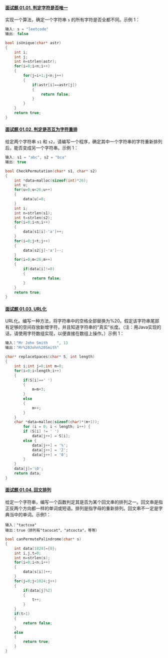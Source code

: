 #### [面试题 01.01. 判定字符是否唯一](https://leetcode-cn.com/problems/is-unique-lcci/)

实现一个算法，确定一个字符串 `s` 的所有字符是否全都不同。示例 1：

```c
输入: s = "leetcode"
输出: false 
```

```c
bool isUnique(char* astr)
{
    int i;
    int j;
    int n=strlen(astr);
    for(i=0;i<n;i++)
    {
        for(j=i+1;j<n;j++)
        {
            if(astr[i]==astr[j])
            {
                return false;
            }
        }
    }
    return true;   
}
```

#### [面试题 01.02. 判定是否互为字符重排](https://leetcode-cn.com/problems/check-permutation-lcci/)

给定两个字符串 `s1` 和 `s2`，请编写一个程序，确定其中一个字符串的字符重新排列后，能否变成另一个字符串。示例 1：

```c
输入: s1 = "abc", s2 = "bca"
输出: true 
```

```c
bool CheckPermutation(char* s1, char* s2)
{
    int *data=malloc(sizeof(int)*26);
    int u;
    for(u=0;u<26;u++)
    {
        data[u]=0;
    }
    int i;
    int n=strlen(s1);
    int t=strlen(s2);
    for(i=0;i<n;i++)
    {
        data[s1[i]-'a']++;
    }
    for(i=0;j<t;j++)
    {
        data[s2[j]-'a']--;
    }
    for(i=0;m<26;m++)
    {
        if(data[i]!=0)
        {
            return false;
        }
    }
    return true;
}
```

#### [面试题 01.03. URL化](https://leetcode-cn.com/problems/string-to-url-lcci/)

URL化。编写一种方法，将字符串中的空格全部替换为%20。假定该字符串尾部有足够的空间存放新增字符，并且知道字符串的“真实”长度。（注：用Java实现的话，请使用字符数组实现，以便直接在数组上操作。）示例 1：

```c
输入："Mr John Smith    ", 13
输出："Mr%20John%20Smith"
```

```c
char* replaceSpaces(char* S, int length)
{
    int i;int j=0;int m=0;
    for(i=0;i<length;i++)
    {
        if(S[i]==' ')
        {
            m=m+3;
        }
        else
        {
            m++;
        }
    } 
    char *data=malloc(sizeof(char)*(m+1));
        for (i = 0; i < length; i++) {
        if (S[i] != ' ')
            data[j++] = S[i];
        else {
            data[j++] = '%';
            data[j++] = '2';
            data[j++] = '0';
        }
    }
    data[j]='\0';
    return data;
}
```

#### [面试题 01.04. 回文排列](https://leetcode-cn.com/problems/palindrome-permutation-lcci/)

给定一个字符串，编写一个函数判定其是否为某个回文串的排列之一。回文串是指正反两个方向都一样的单词或短语。排列是指字母的重新排列。回文串不一定是字典当中的单词。示例1：

```
输入："tactcoa"
输出：true（排列有"tacocat"、"atcocta"，等等）
```

```c
bool canPermutePalindrome(char* s)
{
    int data[1024]={0};
    int i,j,t=0;
    int n=strlen(s);
    for(i=0;i<n;i++)
    {
        data[s[i]]++;
    }
    for(j=0;j<1024;j++)
    {
        if(data[j]%2)
        {
            t++;
        }
    }
    if(t>1)
    {
        return false;
    }
    else
    {
        return true;
    }
}
```

